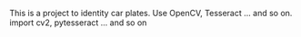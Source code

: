 This is a project to identity car plates.
Use OpenCV, Tesseract ... and so on.
import cv2, pytesseract ... and so on